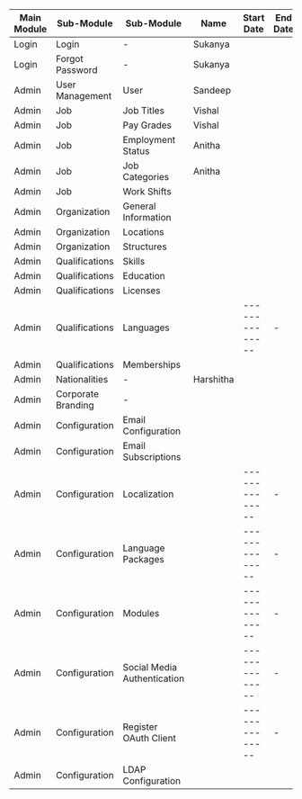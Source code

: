 |Main Module                    |Sub-Module                   |Sub-Module         |Name    |Start Date    |End Date
|-------------------------------|-----------------------------|-------------------|--------|--------------|-
|Login                          |Login                        | -                 |Sukanya |              |          
|Login                          |Forgot Password              | -                 |Sukanya |              |
|Admin                          |User Management              | User              |Sandeep | |
|Admin                          |Job                          | Job Titles        |Vishal  | |
|Admin                          |Job                          | Pay Grades        |Vishal  | |
|Admin                          |Job                          | Employment Status |Anitha  | |
|Admin                          |Job                          | Job Categories    |Anitha  | |
|Admin                          |Job                          | Work Shifts       |    | |
|Admin                          |Organization                 |General Information|    | |
|Admin                          |Organization                 |Locations          |    ||
|Admin                          |Organization                 |Structures         |    | |
|Admin                          |Qualifications               |Skills             |    | |
|Admin                          |Qualifications               |Education          |    | |
|Admin                          |Qualifications               |Licenses           |    |  |
|Admin                          |Qualifications               |Languages          |    |--------------|-
|Admin                          |Qualifications               |Memberships        |    |  |
|Admin                          |Nationalities                | -                 |Harshitha|  |
|Admin                          |Corporate Branding           | -                 |    |  |
|Admin                          |Configuration                |Email Configuration|    |  |
|Admin                          |Configuration                |Email Subscriptions|    |  |
|Admin                          |Configuration                |Localization       |    |--------------|-
|Admin                          |Configuration                |Language Packages  |    |--------------|-
|Admin                          |Configuration                |Modules            |    |--------------|-
|Admin                          |Configuration                |Social Media Authentication|  |--------------|-
|Admin                          |Configuration                |Register OAuth Client|  |--------------|-
|Admin                          |Configuration                |LDAP Configuration |
